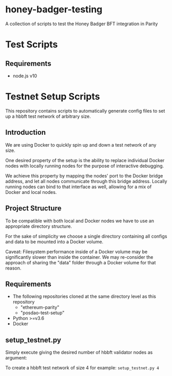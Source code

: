 # honey-badger-testing

A collection of scripts to test the Honey Badger BFT integration in Parity

# Test Scripts

## Requirements

* node.js v10

# Testnet Setup Scripts

This repository contains scripts to automatically generate config files to set up a hbbft test network of arbitrary size.

## Introduction

We are using Docker to quickly spin up and down a test network of any size.

One desired property of the setup is the ability to replace individual Docker nodes with locally running nodes for the purpose of interactive debugging.

We achieve this property by mapping the nodes' port to the Docker bridge address, and let all nodes communicate through this bridge address. Locally running nodes can bind to that interface as well, allowing for a mix of Docker and local nodes.

## Project Structure

To be compatible with both local and Docker nodes we have to use an appropriate directory structure.

For the sake of simplicity we choose a single directory containing all configs and data to be mounted into a Docker volume.

Caveat: Filesystem performance inside of a Docker volume may be significantly slower than inside the container. We may re-consider the approach of sharing the "data" folder through a Docker volume for that reason.

## Requirements

* The following repositories cloned at the same directory level as this repository
  * "ethereum-parity"
  * "posdao-test-setup"
* Python >=v3.6
* Docker

## setup_testnet.py

Simply execute giving the desired number of hbbft validator nodes as argument:

To create a hbbft test network of size 4 for example:
`setup_testnet.py 4`

